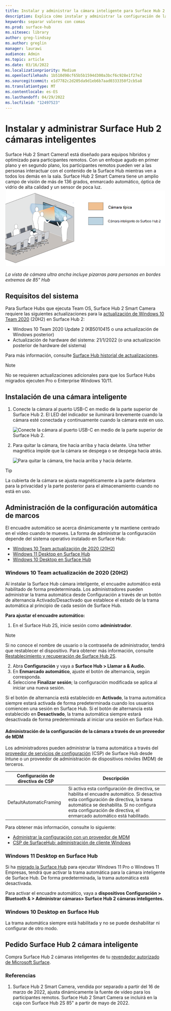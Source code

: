 ```yaml
---
title: Instalar y administrar la cámara inteligente para Surface Hub 2
description: Explica cómo instalar y administrar la configuración de la cámara inteligente Surface Hub 2.
keywords: separar valores con comas
ms.prod: surface-hub
ms.sitesec: library
author: greg-lindsay
ms.author: greglin
manager: laurawi
audience: Admin
ms.topic: article
ms.date: 03/16/2022
ms.localizationpriority: Medium
ms.openlocfilehash: 1b510d98cf65b5b1594d300a3bcf6c928e1f27e2
ms.sourcegitcommit: e1d7782c2d205da9d1eb6b7aad0333350f2cb5a8
ms.translationtype: MT
ms.contentlocale: es-ES
ms.lasthandoff: 04/29/2022
ms.locfileid: "12497523"
---
```

# <a name="install-and-manage-surface-hub-2-smart-camera"></a>Instalar y administrar Surface Hub 2 cámaras inteligentes

Surface Hub 2 Smart Camera1<sup></sup> está diseñado para equipos híbridos y optimizado para participantes remotos. Con un enfoque agudo en primer plano y en segundo plano, los participantes remotos pueden ver a las personas interactuar con el contenido de la Surface Hub mientras ven a todos los demás en la sala. Surface Hub 2 Smart Camera tiene un amplio campo de visión de más de 136 grados, enmarcado automático, óptica de vidrio de alta calidad y un sensor de poca luz.
![La vista de cámara ultra ancha incluye pizarras para personas en bordes extremos de 85" Hub](images/surface-hub-2-smart-camera-fov.png)

*La vista de cámara ultra ancha incluye pizarras para personas en bordes extremos de 85" Hub*

## <a name="system-requirements"></a>Requisitos del sistema

Para Surface Hubs que ejecuta Team OS, Surface Hub 2 Smart Camera requiere las siguientes actualizaciones para la [actualización de Windows 10 Team 2020](surface-hub-2020-update-whats-new.md) (20H2) en Surface Hub 2:

- Windows 10 Team 2020 Update 2 (KB5010415 o una actualización de Windows posterior)
- Actualización de hardware del sistema: 21/1/2022 (o una actualización posterior de hardware del sistema)

Para más información, consulte [Surface Hub historial de actualizaciones](surface-hub-update-history.md).

> [!NOTE]
> No se requieren actualizaciones adicionales para que los Surface Hubs migrados ejecuten Pro o Enterprise Windows 10/11.

## <a name="install-smart-camera"></a>Instalación de una cámara inteligente

1. Conecte la cámara al puerto USB-C en medio de la parte superior de Surface Hub 2. El LED del indicador se iluminará brevemente cuando la cámara esté conectada y continuamente cuando la cámara esté en uso.

     ![Conecte la cámara al puerto USB-C en medio de la parte superior de Surface Hub 2.](images/hub2smartcamera1.png)

2. Para quitar la cámara, tire hacia arriba y hacia delante. Una tether magnética impide que la cámara se despega o se despega hacia atrás.

    ![Para quitar la cámara, tire hacia arriba y hacia delante.](images/hub2smartcamera2.png)

> [!TIP]
> La cubierta de la cámara se ajusta magnéticamente a la parte delantera para la privacidad y la parte posterior para el almacenamiento cuando no está en uso.

## <a name="manage-automatic-framing-settings"></a>Administración de la configuración automática de marcos

El encuadre automático se acerca dinámicamente y te mantiene centrado en el vídeo cuando te mueves. La forma de administrar la configuración depende del sistema operativo instalado en Surface Hub:

- [Windows 10 Team actualización de 2020 (20H2)](#windows-10-team-2020-update-20h2)
- [Windows 11 Desktop en Surface Hub](#windows-11-desktop-on-surface-hub)
- [Windows 10 Desktop en Surface Hub](#windows-10-desktop-on-surface-hub)

### <a name="windows-10-team-2020-update-20h2"></a>Windows 10 Team actualización de 2020 (20H2)

Al instalar la Surface Hub cámara inteligente, el encuadre automático está habilitado de forma predeterminada. Los administradores pueden administrar la trama automática desde Configuración a través de un botón de alternancia Activado/Desactivado que establece el estado de la trama automática al principio de cada sesión de Surface Hub.

**Para ajustar el encuadre automático:**

1. En el Surface Hub 2S, inicie sesión como **administrador**.

> [!NOTE]
> Si no conoce el nombre de usuario o la contraseña de administrador, tendrá que restablecer el dispositivo. Para obtener más información, consulte [Restablecimiento y recuperación de Surface Hub 2S](/surface-hub/surface-hub-2s-recover-reset).

2. Abra **Configuración** y vaya a **Surface Hub > Llamar a & Audio.**
3. En **Enmarcado automático**, ajuste el botón de alternancia, según corresponda. 
4. Seleccione **Finalizar sesión**; la configuración modificada se aplica al iniciar una nueva sesión. 

Si el botón de alternancia está establecido en **Activado**, la trama automática siempre estará activada de forma predeterminada cuando los usuarios comiencen una sesión en Surface Hub. Si el botón de alternancia está establecido en **Desactivado**, la trama automática siempre estará desactivada de forma predeterminada al iniciar una sesión en Surface Hub.

#### <a name="manage-camera-settings-via-an-mdm-provider"></a>Administración de la configuración de la cámara a través de un proveedor de MDM

Los administradores pueden administrar la trama automática a través del [proveedor de servicios de configuración](/windows/client-management/mdm/surfacehub-csp) (CSP) de Surface Hub desde Intune o un proveedor de administración de dispositivos móviles (MDM) de terceros.

|Configuración de directiva de CSP| Descripción|
|------------------|------------|
|DefaultAutomaticFraming|Si activa esta configuración de directiva, se habilita el encuadre automático. Si desactiva esta configuración de directiva, la trama automática se deshabilita. Si no configura esta configuración de directiva, el enmarcado automático está habilitado. |

Para obtener más información, consulte lo siguiente:

- [Administrar la configuración con un proveedor de MDM](/surface-hub/manage-settings-with-mdm-for-surface-hub#create-custom-configuration-profile)
- [CSP de SurfaceHub: administración de cliente Windows](/windows/client-management/mdm/surfacehub-csp)

### <a name="windows-11-desktop-on-surface-hub"></a>Windows 11 Desktop en Surface Hub

Si ha [migrado la Surface Hub](surface-hub-2s-migrate-os.md) para ejecutar Windows 11 Pro o Windows 11 Empresas, tendrá que activar la trama automática para la cámara inteligente de Surface Hub. De forma predeterminada, la trama automática está desactivada.

Para activar el encuadre automático, vaya a **dispositivos Configuración > Bluetooth & > Administrar cámaras> Surface Hub 2 cámaras inteligentes.**

### <a name="windows-10-desktop-on-surface-hub"></a>Windows 10 Desktop en Surface Hub

La trama automática siempre está habilitada y no se puede deshabilitar ni configurar de otro modo.

## <a name="order-surface-hub-2-smart-camera"></a>Pedido Surface Hub 2 cámara inteligente

Compra Surface Hub 2 cámaras inteligentes de tu [revendedor autorizado de Microsoft Surface](https://www.microsoft.com/surface/business/where-to-buy-microsoft-surface?).

### <a name="references"></a>Referencias

1. Surface Hub 2 Smart Camera, vendida por separado a partir del 16 de marzo de 2022, ajusta dinámicamente la fuente de vídeo para los participantes remotos. Surface Hub 2 Smart Camera se incluirá en la caja con Surface Hub 2S 85" a partir de mayo de 2022.
